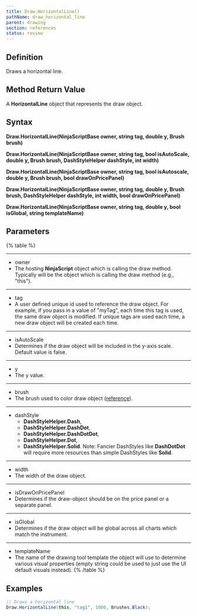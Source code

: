 ```yaml
---
title: Draw.HorizontalLine()
pathName: draw_horizontal_line
parent: drawing
section: references
status: review
---
```


## Definition

Draws a horizontal line.

## Method Return Value

A **HorizontalLine** object that represents the draw object.

## Syntax

**Draw.HorizontalLine(NinjaScriptBase owner, string tag, double y, Brush brush)**  

**Draw.HorizontalLine(NinjaScriptBase owner, string tag, bool isAutoScale, double y, Brush brush, DashStyleHelper dashStyle, int width)**  

**Draw.HorizontalLine(NinjaScriptBase owner, string tag, bool isAutoscale, double y, Brush brush, bool drawOnPricePanel)**  

**Draw.HorizontalLine(NinjaScriptBase owner, string tag, double y, Brush brush, DashStyleHelper dashStyle, int width, bool drawOnPricePanel)**  

**Draw.HorizontalLine(NinjaScriptBase owner, string tag, double y, bool isGlobal, string templateName)**

## Parameters

{% table %}

---

* owner
* The hosting **NinjaScript** object which is calling the draw method. Typically will be the object which is calling the draw method (e.g., "this").

---

* tag
* A user defined unique id used to reference the draw object. For example, if you pass in a value of "myTag", each time this tag is used, the same draw object is modified. If unique tags are used each time, a new draw object will be created each time.

---

* isAutoScale
* Determines if the draw object will be included in the y-axis scale. Default value is false.

---

* y
* The y value.

---

* brush
* The brush used to color draw object ([reference](brushes)).

---

* dashStyle
  * **DashStyleHelper.Dash**,
  * **DashStyleHelper.DashDot**,
  * **DashStyleHelper.DashDotDot**,
  * **DashStyleHelper.Dot**,
  * **DashStyleHelper.Solid**.
  Note: Fancier DashStyles like **DashDotDot** will require more resources than simple DashStyles like **Solid**.

---

* width
* The width of the draw object.

---

* isDrawOnPricePanel
* Determines if the draw-object should be on the price panel or a separate panel.

---

* isGlobal
* Determines if the draw object will be global across all charts which match the instrument.

---

* templateName
* The name of the drawing tool template the object will use to determine various visual properties (empty string could be used to just use the UI default visuals instead).
{% /table %}

## Examples

```csharp
// Draws a horizontal line
Draw.HorizontalLine(this, "tag1", 1000, Brushes.Black);
```
